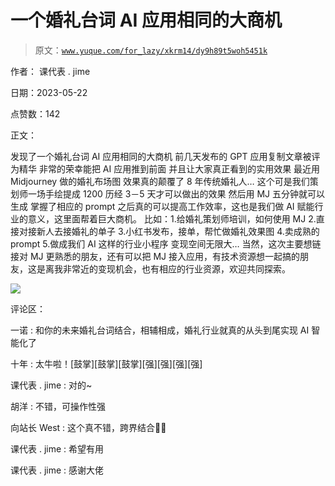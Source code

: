 # 一个婚礼台词 AI 应用相同的大商机

> 原文：[`www.yuque.com/for_lazy/xkrm14/dy9h89t5woh5451k`](https://www.yuque.com/for_lazy/xkrm14/dy9h89t5woh5451k)

作者： 课代表 . jime

日期：2023-05-22

点赞数：142

正文：

发现了一个婚礼台词 AI 应用相同的大商机 前几天发布的 GPT 应用复制文章被评为精华 非常的荣幸能把 AI 应用推到前面 并且让大家真正看到的实用效果 最近用 Midjourney 做的婚礼布场图 效果真的颠覆了 8 年传统婚礼人… 这个可是我们策划师一场手绘提成 1200 历经 3－5 天才可以做出的效果 然后用 MJ 五分钟就可以生成 掌握了相应的 prompt 之后真的可以提高工作效率，这也是我们做 AI 赋能行业的意义，这里面帮着巨大商机。 比如：1.给婚礼策划师培训，如何使用 MJ 2.直接对接新人去接婚礼的单子 3.小红书发布，接单，帮忙做婚礼效果图 4.卖成熟的 prompt 5.做成我们 AI 这样的行业小程序 变现空间无限大… 当然，这次主要想链接对 MJ 更熟悉的朋友，还有可以把 MJ 接入应用，有技术资源想一起搞的朋友，这是离我非常近的变现机会，也有相应的行业资源，欢迎共同探索。

![](img/19b83a2d1032dd516673f5117a90c83a.png)

评论区：

一诺 : 和你的未来婚礼台词结合，相辅相成，婚礼行业就真的从头到尾实现 AI 智能化了

十年 : 太牛啦！[鼓掌][鼓掌][鼓掌][强][强][强][强]

课代表 . jime : 对的~

胡洋 : 不错，可操作性强

向站长 West : 这个真不错，跨界结合👍🏻

课代表 . jime : 希望有用

课代表 . jime : 感谢大佬

